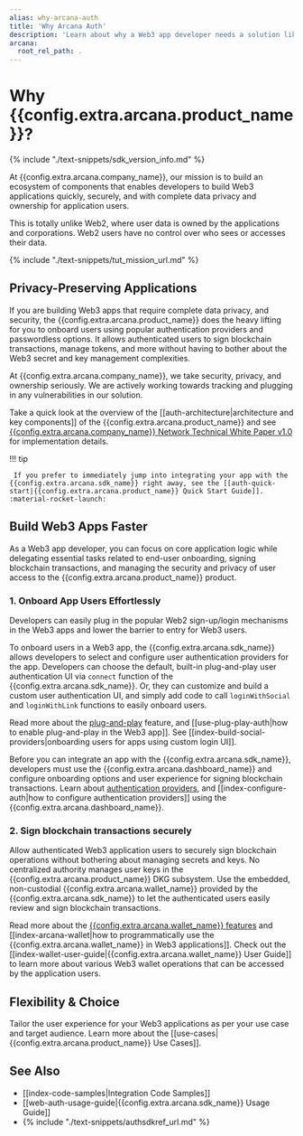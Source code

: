 ```yaml
---
alias: why-arcana-auth
title: 'Why Arcana Auth'
description: 'Learn about why a Web3 app developer needs a solution like Arcana Auth and what problems in Web3 it solves?'
arcana:
  root_rel_path: .
---
```


# Why {{config.extra.arcana.product_name}}?

{% include "./text-snippets/sdk_version_info.md" %}

At {{config.extra.arcana.company_name}}, our mission is to build an ecosystem of components that enables developers to build Web3 applications quickly, securely, and with complete data privacy and ownership for application users.

This is totally unlike Web2, where user data is owned by the applications and corporations. Web2 users have no control over who sees or accesses their data.

{% include "./text-snippets/tut_mission_url.md" %}

## Privacy-Preserving Applications

If you are building Web3 apps that require complete data privacy, and security, the {{config.extra.arcana.product_name}} does the heavy lifting for you to onboard users using popular authentication providers and passwordless options. It allows authenticated users to sign blockchain transactions, manage tokens, and more without having to bother about the Web3 secret and key management complexities.

At {{config.extra.arcana.company_name}}, we take security, privacy, and ownership seriously. We are actively working towards tracking and plugging in any vulnerabilities in our solution.

Take a quick look at the overview of the [[auth-architecture|architecture and key components]] of the {{config.extra.arcana.product_name}} and see [{{config.extra.arcana.company_name}} Network Technical White Paper v1.0](https://www.notion.so/arcananetwork/Arcana-Technical-Docs-a1d7fd0d2970452586c693e4fee14d08) for implementation details.

!!! tip

     If you prefer to immediately jump into integrating your app with the {{config.extra.arcana.sdk_name}} right away, see the [[auth-quick-start|{{config.extra.arcana.product_name}} Quick Start Guide]]. :material-rocket-launch:

## Build Web3 Apps Faster

As a Web3 app developer, you can focus on core application logic while delegating essential tasks related to end-user onboarding, signing blockchain transactions, and managing the security and privacy of user access to the {{config.extra.arcana.product_name}} product.

### 1. Onboard App Users Effortlessly

Developers can easily plug in the popular Web2 sign-up/login mechanisms in the Web3 apps and lower the barrier to entry for Web3 users. 

To onboard users in a Web3 app, the {{config.extra.arcana.sdk_name}} allows developers to select and configure user authentication providers for the app. Developers can choose the default, built-in plug-and-play user authentication UI via `connect` function of the {{config.extra.arcana.sdk_name}}. Or, they can customize and build a custom user authentication UI, and simply add code to call `loginWithSocial` and `loginWithLink` functions to easily onboard users.

Read more about the [plug-and-play]({{page.meta.arcana.root_rel_path}}/concepts/plugnplayauth.md) feature, and [[use-plug-play-auth|how to enable plug-and-play in the Web3 app]]. See [[index-build-social-providers|onboarding users for apps using custom login UI]]. 

Before you can integrate an app with the {{config.extra.arcana.sdk_name}}, developers must use the {{config.extra.arcana.dashboard_name}} and configure onboarding options and user experience for signing blockchain transactions. Learn about [authentication providers]({{page.meta.arcana.root_rel_path}}/concepts/authtype/arcanaauth.md), and [[index-configure-auth|how to configure authentication providers]] using the {{config.extra.arcana.dashboard_name}}.

### 2. Sign blockchain transactions securely

Allow authenticated Web3 application users to securely sign blockchain operations without bothering about managing secrets and keys. No centralized authority manages user keys in the {{config.extra.arcana.product_name}} DKG subsystem. Use the embedded, non-custodial {{config.extra.arcana.wallet_name}} provided by the {{config.extra.arcana.sdk_name}} to let the authenticated users easily review and sign blockchain transactions. 

Read more about the [{{config.extra.arcana.wallet_name}} features]({{page.meta.arcana.root_rel_path}}/concepts/anwallet/index.md) and [[index-arcana-wallet|how to programmatically use the {{config.extra.arcana.wallet_name}} in Web3 applications]]. Check out the [[index-wallet-user-guide|{{config.extra.arcana.wallet_name}} User Guide]] to learn more about various Web3 wallet operations that can be accessed by the application users.

## Flexibility & Choice

Tailor the user experience for your Web3 applications as per your use case and target audience. Learn more about the [[use-cases|{{config.extra.arcana.product_name}} Use Cases]].

## See Also

* [[index-code-samples|Integration Code Samples]]
* [[web-auth-usage-guide|{{config.extra.arcana.sdk_name}} Usage Guide]]
* {% include "./text-snippets/authsdkref_url.md" %}
